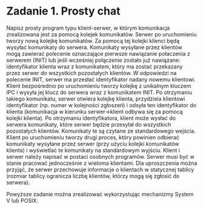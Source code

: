 # Zadanie 1. Prosty chat

Napisz prosty program typu klient-serwer, w którym komunikacja zrealizowana jest za pomocą kolejek komunikatów.
Serwer po uruchomieniu tworzy nową kolejkę komunikatów. Za pomocą tej kolejki klienci będą wysyłać komunikaty do serwera. Komunikaty wysyłane przez klientów mogą zawierać polecenie oznaczające pierwsze nawiązanie połaczenia z serwerem (INIT) lub jeśli wcześniej połączenie zostało już nawiązane: identyfikator klienta wraz z komunikatem, który ma zostać przekazany przez serwer do wszystkich pozostałych klientów. W odpowiedzi na polecenie INIT, serwer ma przesłać identyfikator nadany nowemu klientowi.
Klient bezpośrednio po uruchomieniu tworzy kolejkę z unikalnym kluczem IPC i wysyła jej klucz do serwera wraz z komunikatem INIT. Po otrzymaniu takiego komunikatu, serwer otwiera kolejkę klienta, przydziela klientowi identyfikator (np. numer w kolejności zgłoszeń) i odsyła ten identyfikator do klienta (komunikacja w kierunku serwer->klient odbywa się za pomocą kolejki klienta). Po otrzymaniu identyfikatora, klient może wysłać do serwera komunikaty, które serwer będzie przesyłał do wszystkich pozostałych klientów. Komunikaty te są czytane ze standardowego wejścia. Klient po uruchomieniu tworzy drugi proces, który powinien odbierać komunikaty wysyłane przez serwer (przy użyciu kolejki komunikatów klienta) i wyświetlać te komunikaty na standardowym wyjściu.
Klient i serwer należy napisać w postaci osobnych programów. Serwer musi być w stanie pracować jednocześnie z wieloma klientami. Dla uproszczenia można przyjąć, że serwer przechowuje informacje o klientach w statycznej tablicy (rozmiar tablicy ogranicza liczbę klientów, którzy mogą się zgłosić do serwera).

Powyższe zadanie można zrealizować wykorzystując mechanizmy System V lub POSIX.